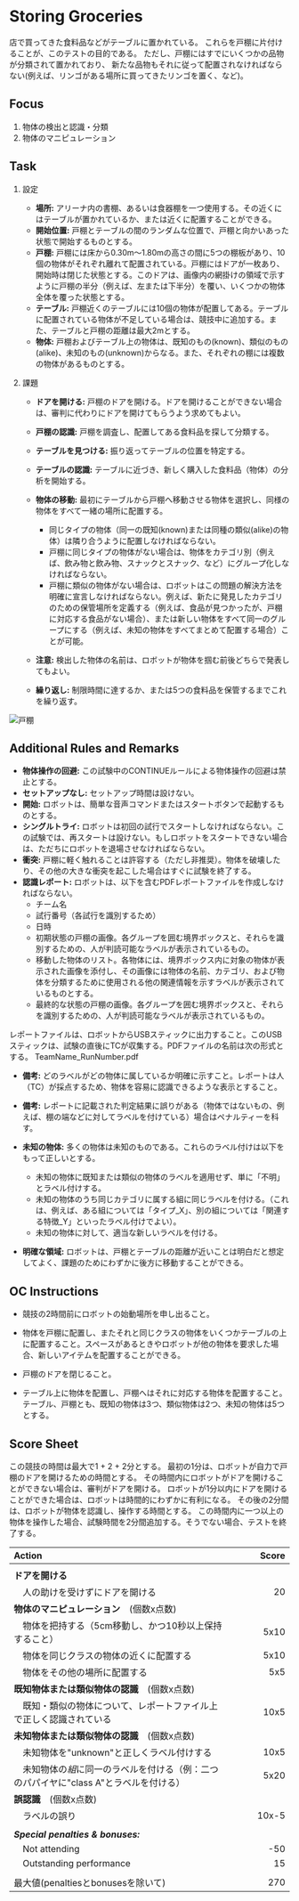 # Storing Groceries

店で買ってきた食料品などがテーブルに置かれている。
これらを戸棚に片付けることが、このテストの目的である。
ただし、戸棚にはすでにいくつかの品物が分類されて置かれており、
新たな品物もそれに従って配置されなければならない(例えば、リンゴがある場所に買ってきたリンゴを置く、など)。

## Focus

1. 物体の検出と認識・分類
1. 物体のマニピュレーション

## Task
1. 設定
   * **場所:** アリーナ内の書棚、あるいは食器棚を一つ使用する。その近くにはテーブルが置かれているか、または近くに配置することができる。
   * **開始位置:** 戸棚とテーブルの間のランダムな位置で、戸棚と向かいあった状態で開始するものとする。
   * **戸棚:** 戸棚には床から0.30m〜1.80mの高さの間に5つの棚板があり、10個の物体がそれぞれ離れて配置されている。戸棚にはドアが一枚あり、開始時は閉じた状態とする。このドアは、画像内の網掛けの領域で示すように戸棚の半分（例えば、左または下半分）を覆い、いくつかの物体全体を覆った状態とする。
   * **テーブル:** 戸棚近くのテーブルには10個の物体が配置してある。テーブルに配置されている物体が不足している場合は、競技中に追加する。また、テーブルと戸棚の距離は最大2mとする。
   * **物体:** 戸棚およびテーブル上の物体は、既知のもの(known)、類似のもの(alike)、未知のもの(unknown)からなる。また、それぞれの棚には複数の物体があるものとする。

1. 課題
   * **ドアを開ける:** 戸棚のドアを開ける。ドアを開けることができない場合は、審判に代わりにドアを開けてもらうよう求めてもよい。
   * **戸棚の認識:** 戸棚を調査し、配置してある食料品を探して分類する。
   * **テーブルを見つける:** 振り返ってテーブルの位置を特定する。
   * **テーブルの認識:** テーブルに近づき、新しく購入した食料品（物体）の分析を開始する。
   * **物体の移動:** 最初にテーブルから戸棚へ移動させる物体を選択し、同様の物体をすべて一緒の場所に配置する。
     * 同じタイプの物体（同一の既知(known)または同種の類似(alike)の物体）は隣り合うように配置しなければならない。
     * 戸棚に同じタイプの物体がない場合は、物体をカテゴリ別（例えば、飲み物と飲み物、スナックとスナック、など）にグループ化しなければならない。
     * 戸棚に類似の物体がない場合は、ロボットはこの問題の解決方法を明確に宣言しなければならない。例えば、新たに発見したカテゴリのための保管場所を定義する（例えば、食品が見つかったが、戸棚に対応する食品がない場合）、または新しい物体をすべて同一のグループにする（例えば、未知の物体をすべてまとめて配置する場合）ことが可能。

   * **注意:** 検出した物体の名前は、ロボットが物体を掴む前後どちらで発表してもよい。 
   * **繰り返し:** 制限時間に達するか、または5つの食料品を保管するまでこれを繰り返す。

![戸棚](https://github.com/RoboCupAtHomeJP/Rule2018/blob/images/storing_groceries.png "戸棚")

## Additional Rules and Remarks
* **物体操作の回避:** この試験中のCONTINUEルールによる物体操作の回避は禁止とする。
* **セットアップなし:** セットアップ時間は設けない。
* **開始:** ロボットは、簡単な音声コマンドまたはスタートボタンで起動するものとする。
* **シングルトライ:** ロボットは初回の試行でスタートしなければならない。この試験では、再スタートは設けない。もしロボットをスタートできない場合は、ただちにロボットを退場させなければならない。
* **衝突:** 戸棚に軽く触れることは許容する（ただし非推奨）。物体を破壊したり、その他の大きな衝突を起こした場合はすぐに試験を終了する。
* **認識レポート:** ロボットは、以下を含むPDFレポートファイルを作成しなければならない。
  * チーム名
  * 試行番号（各試行を識別するため）
  * 日時
  * 初期状態の戸棚の画像。各グループを囲む境界ボックスと、それらを識別するための、人が判読可能なラベルが表示されているもの。
  * 移動した物体のリスト。各物体には、境界ボックス内に対象の物体が表示された画像を添付し、その画像には物体の名前、カテゴリ、および物体を分類するために使用される他の関連情報を示すラベルが表示されているものとする。
  * 最終的な状態の戸棚の画像。各グループを囲む境界ボックスと、それらを識別するための、人が判読可能なラベルが表示されているもの。

レポートファイルは、ロボットからUSBスティックに出力すること。このUSBスティックは、試験の直後にTCが収集する。PDFファイルの名前は次の形式とする。
TeamName_RunNumber.pdf

* **備考:** どのラベルがどの物体に属しているか明確に示すこと。レポートは人（TC）が採点するため、物体を容易に認識できるような表示とすること。

* **備考:** レポートに記載された判定結果に誤りがある（物体ではないもの、例えば、棚の端などに対してラベルを付けている）場合はペナルティーを科す。

* **未知の物体:** 多くの物体は未知のものである。これらのラベル付けは以下をもって正しいとする。 
  * 未知の物体に既知または類似の物体のラベルを適用せず、単に「不明」とラベル付けする。
  * 未知の物体のうち同じカテゴリに属する組に同じラベルを付ける。（これは、例えば、ある組については「タイプ_X」、別の組については「関連する特徴_Y」といったラベル付けでよい）。
  * 未知の物体に対して、適当な新しいラベルを付ける。

* **明確な領域:** ロボットは、戸棚とテーブルの距離が近いことは明白だと想定してよく、課題のためにわずかに後方に移動することができる。

## OC Instructions

* 競技の2時間前にロボットの始動場所を申し出ること。

* 物体を戸棚に配置し、またそれと同じクラスの物体をいくつかテーブルの上に配置すること。スペースがあるときやロボットが他の物体を要求した場合、新しいアイテムを配置することができる。
* 戸棚のドアを閉じること。 
* テーブル上に物体を配置し、戸棚へはそれに対応する物体を配置すること。テーブル、戸棚とも、既知の物体は3つ、類似物体は2つ、未知の物体は5つとする。

## Score Sheet

この競技の時間は最大で1 + 2 + 2分とする。
最初の1分は、ロボットが自力で戸棚のドアを開けるための時間とする。
その時間内にロボットがドアを開けることができない場合は、審判がドアを開ける。
ロボットが1分以内にドアを開けることができた場合は、ロボットは時間的にわずかに有利になる。
その後の2分間は、ロボットが物体を認識し、操作する時間とする。
この時間内に一つ以上の物体を操作した場合、試験時間を2分間追加する。そうでない場合、テストを終了する。

|Action　　　　　　　　　　　　　　　|Score　　　|
|:-|-:|
|||
|**ドアを開ける**			||
|　人の助けを受けずにドアを開ける |20|
|**物体のマニピュレーション**　(個数x点数)			||
|　物体を把持する（5cm移動し、かつ10秒以上保持すること）|5x10|
|　物体を同じクラスの物体の近くに配置する		|5x10|
|　物体をその他の場所に配置する		|5x5|
|**既知物体または類似物体の認識**　(個数x点数)			||
|　既知・類似の物体について、レポートファイル上で正しく認識されている		|10x5|
|**未知物体または類似物体の認識**　(個数x点数)			||
|　未知物体を"unknown"と正しくラベル付けする		|10x5|
|　未知物体の*組*に同一のラベルを付ける（例：二つのパパイヤに"class A"とラベルを付ける）		|5x20|
|**誤認識**　(個数x点数)			||
|　ラベルの誤り|10x-5|
|||
|***Special penalties & bonuses:***	||
|　Not attending					|-50|
|　Outstanding performance		|15|
|||
|最大値(penaltiesとbonusesを除いて)   |270|
